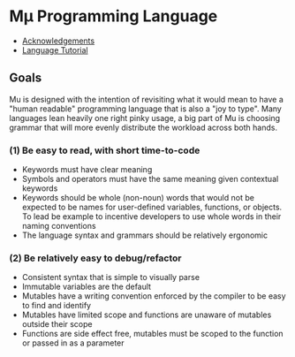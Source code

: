 # Mμ Programming Language
* [Acknowledgements](https://github.com/CpalmerD20/Mu-Lang-Compiler/blob/main/thank_you.md) 
* [Language Tutorial](https://github.com/CpalmerD20/Mu-Lang-Compiler/blob/main/tutorial.md)

## Goals
Mu is designed with the intention of revisiting what it would mean to have a "human readable" programming language that is also a "joy to type". Many languages lean heavily one right pinky usage, a big part of Mu is choosing grammar that will more evenly distribute the workload across both hands.

### (1) Be easy to read, with short time-to-code
* Keywords must have clear meaning
* Symbols and operators must have the same meaning given contextual keywords
* Keywords should be whole (non-noun) words that would not be expected to be names for user-defined variables, functions, or objects. To lead be example to incentive developers to use whole words in their naming conventions
* The language syntax and grammars should be relatively ergonomic

### (2) Be relatively easy to debug/refactor
* Consistent syntax that is simple to visually parse
* Immutable variables are the default
* Mutables have a writing convention enforced by the compiler to be easy to find and identify
* Mutables have limited scope and functions are unaware of mutables outside their scope
* Functions are side effect free, mutables must be scoped to the function or passed in as a parameter
